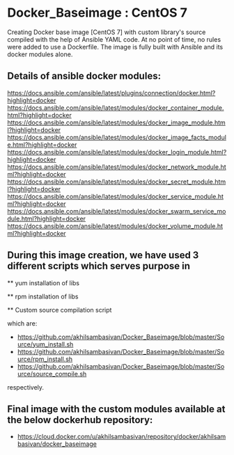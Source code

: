 # Docker_Baseimage : CentOS 7

Creating Docker base image [CentOS 7] with custom library's source compiled with the help of Ansible YAML code. At no point of time, no rules were added to use a Dockerfile. The image is fully built with Ansible and its docker modules alone.

## Details of ansible docker modules:

   https://docs.ansible.com/ansible/latest/plugins/connection/docker.html?highlight=docker
   https://docs.ansible.com/ansible/latest/modules/docker_container_module.html?highlight=docker
   https://docs.ansible.com/ansible/latest/modules/docker_image_module.html?highlight=docker
   https://docs.ansible.com/ansible/latest/modules/docker_image_facts_module.html?highlight=docker
   https://docs.ansible.com/ansible/latest/modules/docker_login_module.html?highlight=docker
   https://docs.ansible.com/ansible/latest/modules/docker_network_module.html?highlight=docker
   https://docs.ansible.com/ansible/latest/modules/docker_secret_module.html?highlight=docker
   https://docs.ansible.com/ansible/latest/modules/docker_service_module.html?highlight=docker
   https://docs.ansible.com/ansible/latest/modules/docker_swarm_service_module.html?highlight=docker
   https://docs.ansible.com/ansible/latest/modules/docker_volume_module.html?highlight=docker


## During this image creation, we have used 3 different scripts which serves purpose in 
   ** yum installation of libs
   
   ** rpm installation of libs
   
   ** Custom source compilation script

which are:
- https://github.com/akhilsambasivan/Docker_Baseimage/blob/master/Source/yum_install.sh
- https://github.com/akhilsambasivan/Docker_Baseimage/blob/master/Source/rpm_install.sh
- https://github.com/akhilsambasivan/Docker_Baseimage/blob/master/Source/source_compile.sh

respectively.

## Final image with the custom modules available at the below dockerhub repository:
- https://cloud.docker.com/u/akhilsambasivan/repository/docker/akhilsambasivan/docker_baseimage

